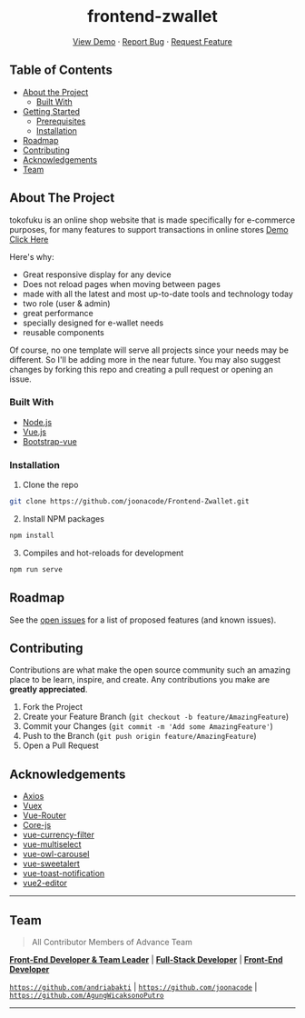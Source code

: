 <!-- PROJECT LOGO -->
<br />
<p align="center">
  <h1 align="center">frontend-zwallet</h1>

  <p align="center">
    <a href="https://zwallet.fwdev.online">View Demo</a>
    ·
    <a href="https://github.com/joonacode/Frontend-Zwallet/issues">Report Bug</a>
    ·
    <a href="https://github.com/joonacode/Frontend-Zwallet/issues">Request Feature</a>
  </p>
</p>

## Table of Contents

- [About the Project](#about-the-project)
  - [Built With](#built-with)
- [Getting Started](#getting-started)
  - [Prerequisites](#prerequisites)
  - [Installation](#installation)
- [Roadmap](#roadmap)
- [Contributing](#contributing)
- [Acknowledgements](#acknowledgements)
- [Team](#team)

<!-- ABOUT THE PROJECT -->

## About The Project

tokofuku is an online shop website that is made specifically for e-commerce purposes, for many features to support transactions in online stores
[Demo Click Here](https://zwallet.fwdev.online)

Here's why:

- Great responsive display for any device
- Does not reload pages when moving between pages
- made with all the latest and most up-to-date tools and technology today
- two role (user & admin)
- great performance
- specially designed for e-wallet needs
- reusable components

Of course, no one template will serve all projects since your needs may be different. So I'll be adding more in the near future. You may also suggest changes by forking this repo and creating a pull request or opening an issue.

### Built With

- [Node.js](https://nodejs.org/en/)
- [Vue.js](https://docs.vuejs.id/)
- [Bootstrap-vue](https://bootstrap-vue.org/)

### Installation

1. Clone the repo

```sh
git clone https://github.com/joonacode/Frontend-Zwallet.git
```

2. Install NPM packages

```sh
npm install
```

3. Compiles and hot-reloads for development
```sh
npm run serve
```

<!-- ROADMAP -->

## Roadmap

See the [open issues](https://github.com/joonacode/Frontend-Zwallet/issues) for a list of proposed features (and known issues).

<!-- CONTRIBUTING -->

## Contributing

Contributions are what make the open source community such an amazing place to be learn, inspire, and create. Any contributions you make are **greatly appreciated**.

1. Fork the Project
2. Create your Feature Branch (`git checkout -b feature/AmazingFeature`)
3. Commit your Changes (`git commit -m 'Add some AmazingFeature'`)
4. Push to the Branch (`git push origin feature/AmazingFeature`)
5. Open a Pull Request

<!-- ACKNOWLEDGEMENTS -->

## Acknowledgements

- [Axios](https://www.npmjs.com/package/axios)
- [Vuex](https://vuex.vuejs.org/)
- [Vue-Router](https://router.vuejs.org/)
- [Core-js](https://www.npmjs.com/package/core-js)
- [vue-currency-filter](https://www.npmjs.com/package/vue-currency-filter)
- [vue-multiselect](https://www.npmjs.com/package/vue-multiselect)
- [vue-owl-carousel](https://www.npmjs.com/package/xx-vue-owl-carousel)
- [vue-sweetalert](https://www.npmjs.com/search?q=vue-sweetalert)
- [vue-toast-notification](https://www.npmjs.com/package/vue-toast-notification)
- [vue2-editor](https://www.npmjs.com/package/vue2-editor)


---

## Team

> All Contributor Members of Advance Team

<a href="https://blog.udacity.com/2014/12/front-end-vs-back-end-vs-full-stack-web-developers.html" target="_blank">**Front-End Developer & Team Leader**</a> | <a href="https://blog.udacity.com/2014/12/front-end-vs-back-end-vs-full-stack-web-developers.html" target="_blank">**Full-Stack Developer**</a> | <a href="https://blog.udacity.com/2014/12/front-end-vs-back-end-vs-full-stack-web-developers.html" target="_blank">**Front-End Developer**</a>

<a href="https://github.com/andriabakti" target="_blank">`https://github.com/andriabakti`</a> | <a href="https://github.com/joonacode" target="_blank">`https://github.com/joonacode`</a> | <a href="https://github.com/joonacode" target="_blank">`https://github.com/AgungWicaksonoPutro`</a>

---
